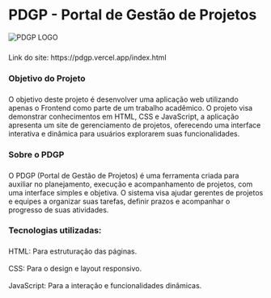 <h1 align="left">PDGP - Portal de Gestão de Projetos</h1>

![PDGP LOGO](https://github.com/user-attachments/assets/fb0fb853-eff4-45e3-9060-6254a22052c6)

###
<p align="left"> Link do site: https://pdgp.vercel.app/index.html</p>
  
###

<h3 align="left">Objetivo do Projeto</h3>

###

<p align="left">O objetivo deste projeto é desenvolver uma aplicação web utilizando apenas o Frontend como parte de um trabalho acadêmico. O projeto visa demonstrar conhecimentos em HTML, CSS e JavaScript, a aplicação apresenta um site de gerenciamento de projetos, oferecendo uma interface interativa e dinâmica para usuários explorarem suas funcionalidades.</p>

###

<h3 align="left">Sobre o PDGP</h3>

###

<p align="left">O PDGP (Portal de Gestão de Projetos) é uma ferramenta criada para auxiliar no planejamento, execução e acompanhamento de projetos, com uma interface simples e objetiva. O sistema visa ajudar gerentes de projetos e equipes a organizar suas tarefas, definir prazos e acompanhar o progresso de suas atividades.</p>

###

<h3 align="left">Tecnologias utilizadas:</h3>

###

<p align="left">HTML: Para estruturação das páginas.<br><br>CSS: Para o design e layout responsivo.<br><br>JavaScript: Para a interação e funcionalidades dinâmicas.</p>

###
